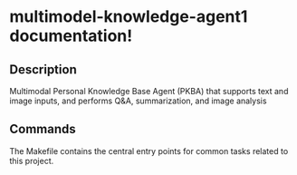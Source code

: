 # multimodel-knowledge-agent1 documentation!

## Description

Multimodal Personal Knowledge Base Agent (PKBA) that supports text and image inputs, and performs Q&A, summarization, and image analysis

## Commands

The Makefile contains the central entry points for common tasks related to this project.

